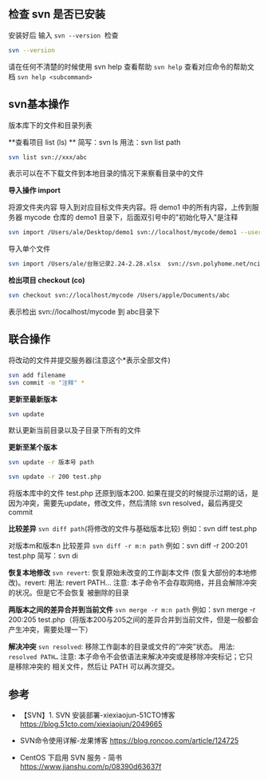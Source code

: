 ## 检查 svn 是否已安装

安装好后 输入 `svn --version`  检查

```bash
svn --version
```

请在任何不清楚的时候使用 svn help 查看帮助
`svn help`
查看对应命令的帮助文档
`svn help <subcommand>`

## svn基本操作

版本库下的文件和目录列表

**查看项目  list (ls) **
简写：svn ls
用法：svn list path

```bash
svn list svn://xxx/abc
```

表示可以在不下载文件到本地目录的情况下来察看目录中的文件

**导入操作 import**

将源文件夹内容 导入到对应目标文件夹内容。将 demo1 中的所有内容，上传到服务器 mycode 仓库的 demo1 目录下，后面双引号中的"初始化导入"是注释

```bash
svn import /Users/ale/Desktop/demo1 svn://localhost/mycode/demo1 --username=marry --password=123 -m "初始化导入"
```

导入单个文件

```bash
svn import /Users/ale/台账记录2.24-2.28.xlsx  svn://svn.polyhome.net/nci_ydbq/台账记录2.24-2.28.xlsx -m "导入"
```

**检出项目 checkout (co)**

```bash
svn checkout svn://localhost/mycode /Users/apple/Documents/abc
```

表示检出 svn://localhost/mycode 到 abc目录下

## 联合操作

将改动的文件并提交服务器(注意这个*表示全部文件)

```sh
svn add filename
svn commit -m "注释" *
```

**更新至最新版本**

```sh
svn update
```

默认更新当前目录以及子目录下所有的文件

**更新至某个版本**

```sh
svn update -r 版本号 path
```

```sh
svn update -r 200 test.php
```

将版本库中的文件 test.php 还原到版本200. 如果在提交的时候提示过期的话，是因为冲突，需要先update，修改文件，然后清除 svn resolved，最后再提交commit

**比较差异**
`svn diff path`(将修改的文件与基础版本比较)
例如：svn diff test.php

对版本m和版本n 比较差异
`svn diff -r m:n path`
例如：svn diff -r 200:201 test.php
简写：svn di

**恢复本地修改**
`svn revert`: 恢复原始未改变的工作副本文件 (恢复大部份的本地修改)。revert:
用法: revert PATH…
注意: 本子命令不会存取网络，并且会解除冲突的状况。但是它不会恢复
被删除的目录

**两版本之间的差异合并到当前文件**
`svn merge -r m:n path`
例如：svn merge -r 200:205 test.php（将版本200与205之间的差异合并到当前文件，但是一般都会产生冲突，需要处理一下）

**解决冲突**
`svn resolved`: 移除工作副本的目录或文件的“冲突”状态。
用法: `resolved PATH…`
注意: 本子命令不会依语法来解决冲突或是移除冲突标记；它只是移除冲突的
相关文件，然后让 PATH 可以再次提交。

## 参考

* 【SVN】1. SVN 安装部署-xiexiaojun-51CTO博客
<https://blog.51cto.com/xiexiaojun/2049665>

* SVN命令使用详解-龙果博客
<https://blog.roncoo.com/article/124725>

* CentOS 下启用 SVN 服务 - 简书
<https://www.jianshu.com/p/08390d63637f>
